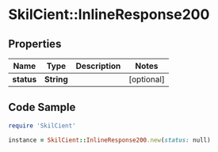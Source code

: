 # SkilCient::InlineResponse200

## Properties

Name | Type | Description | Notes
------------ | ------------- | ------------- | -------------
**status** | **String** |  | [optional] 

## Code Sample

```ruby
require 'SkilCient'

instance = SkilCient::InlineResponse200.new(status: null)
```


